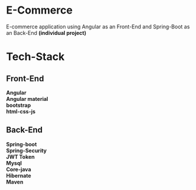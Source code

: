 # E-Commerce
E-commerce application using Angular as an Front-End and Spring-Boot as an Back-End
<b>(individual project)<b/>
  
# Tech-Stack
  ## Front-End
  Angular<br/>
  Angular material<br/>
  bootstrap<br/>
  html-css-js<br/>
  
  ## Back-End
  Spring-boot<br/>
  Spring-Security<br/>
  JWT Token<br/>
  Mysql<br/>
  Core-java<br/>
  Hibernate<br/>
  Maven